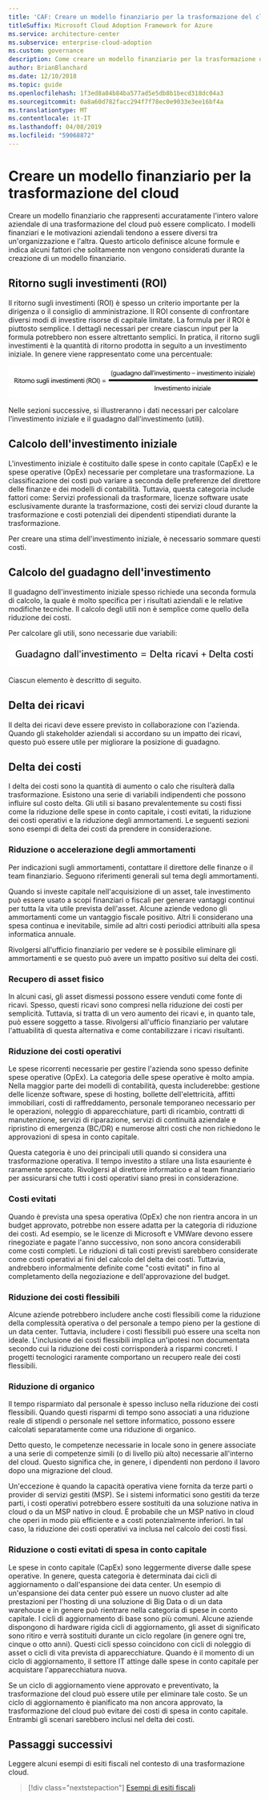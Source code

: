 ```yaml
---
title: 'CAF: Creare un modello finanziario per la trasformazione del cloud'
titleSuffix: Microsoft Cloud Adoption Framework for Azure
ms.service: architecture-center
ms.subservice: enterprise-cloud-adoption
ms.custom: governance
description: Come creare un modello finanziario per la trasformazione del cloud.
author: BrianBlanchard
ms.date: 12/10/2018
ms.topic: guide
ms.openlocfilehash: 1f3ed8a84b84ba577ad5e5db8b1becd318dc04a3
ms.sourcegitcommit: 0a8a60d782facc294f7f78ec0e9033e3ee16bf4a
ms.translationtype: MT
ms.contentlocale: it-IT
ms.lasthandoff: 04/08/2019
ms.locfileid: "59068872"
---
```

# <a name="create-a-financial-model-for-cloud-transformation"></a>Creare un modello finanziario per la trasformazione del cloud

Creare un modello finanziario che rappresenti accuratamente l'intero valore aziendale di una trasformazione del cloud può essere complicato. I modelli finanziari e le motivazioni aziendali tendono a essere diversi tra un'organizzazione e l'altra. Questo articolo definisce alcune formule e indica alcuni fattori che solitamente non vengono considerati durante la creazione di un modello finanziario.

## <a name="return-on-investment-roi"></a>Ritorno sugli investimenti (ROI)

Il ritorno sugli investimenti (ROI) è spesso un criterio importante per la dirigenza o il consiglio di amministrazione. Il ROI consente di confrontare diversi modi di investire risorse di capitale limitate. La formula per il ROI è piuttosto semplice. I dettagli necessari per creare ciascun input per la formula potrebbero non essere altrettanto semplici. In pratica, il ritorno sugli investimenti è la quantità di ritorno prodotta in seguito a un investimento iniziale. In genere viene rappresentato come una percentuale:

![Ritorno sugli investimenti (ROI) è uguale a (guadagno dall'investimento - costi di investimento) / costi di investimento](../_images/formula-roi.png)

<!-- markdownlint-disable MD036 -->
<!--*ROI = (Gain from Investment &minus; Initial Investment) / Initial Investment*-->
<!-- markdownlint-enable MD036 -->

Nelle sezioni successive, si illustreranno i dati necessari per calcolare l'investimento iniziale e il guadagno dall'investimento (utili).

## <a name="calculating-initial-investment"></a>Calcolo dell'investimento iniziale

L'investimento iniziale è costituito dalle spese in conto capitale (CapEx) e le spese operative (OpEx) necessarie per completare una trasformazione. La classificazione dei costi può variare a seconda delle preferenze del direttore delle finanze e dei modelli di contabilità. Tuttavia, questa categoria include fattori come: Servizi professionali da trasformare, licenze software usate esclusivamente durante la trasformazione, costi dei servizi cloud durante la trasformazione e costi potenziali dei dipendenti stipendiati durante la trasformazione.

Per creare una stima dell'investimento iniziale, è necessario sommare questi costi.

## <a name="calculating-the-gain-from-investment"></a>Calcolo del guadagno dell'investimento

Il guadagno dell'investimento iniziale spesso richiede una seconda formula di calcolo, la quale è molto specifica per i risultati aziendali e le relative modifiche tecniche. Il calcolo degli utili non è semplice come quello della riduzione dei costi.

Per calcolare gli utili, sono necessarie due variabili:

![Il guadagno dell'investimento è uguale a delta dei ricavi + delta dei costi](../_images/formula-gain-from-investment.png)

<!-- markdownlint-disable MD036 -->
<!--*Gain from Investment = Revenue Deltas + Cost Deltas*-->
<!-- markdownlint-enable MD036 -->

Ciascun elemento è descritto di seguito.

## <a name="revenue-delta"></a>Delta dei ricavi

Il delta dei ricavi deve essere previsto in collaborazione con l'azienda. Quando gli stakeholder aziendali si accordano su un impatto dei ricavi, questo può essere utile per migliorare la posizione di guadagno.

## <a name="cost-deltas"></a>Delta dei costi

I delta dei costi sono la quantità di aumento o calo che risulterà dalla trasformazione. Esistono una serie di variabili indipendenti che possono influire sul costo delta. Gli utili si basano prevalentemente su costi fissi come la riduzione delle spese in conto capitale, i costi evitati, la riduzione dei costi operativi e la riduzione degli ammortamenti. Le seguenti sezioni sono esempi di delta dei costi da prendere in considerazione.

### <a name="depreciation-reductions-or-acceleration"></a>Riduzione o accelerazione degli ammortamenti

Per indicazioni sugli ammortamenti, contattare il direttore delle finanze o il team finanziario. Seguono riferimenti generali sul tema degli ammortamenti.

Quando si investe capitale nell'acquisizione di un asset, tale investimento può essere usato a scopi finanziari o fiscali per generare vantaggi continui per tutta la vita utile prevista dell'asset. Alcune aziende vedono gli ammortamenti come un vantaggio fiscale positivo. Altri li considerano una spesa continua e inevitabile, simile ad altri costi periodici attribuiti alla spesa informatica annuale.

Rivolgersi all'ufficio finanziario per vedere se è possibile eliminare gli ammortamenti e se questo può avere un impatto positivo sui delta dei costi.

### <a name="physical-asset-recovery"></a>Recupero di asset fisico

In alcuni casi, gli asset dismessi possono essere venduti come fonte di ricavi. Spesso, questi ricavi sono compresi nella riduzione dei costi per semplicità. Tuttavia, si tratta di un vero aumento dei ricavi e, in quanto tale, può essere soggetto a tasse. Rivolgersi all'ufficio finanziario per valutare l'attuabilità di questa alternativa e come contabilizzare i ricavi risultanti.

### <a name="operational-cost-reductions"></a>Riduzione dei costi operativi

Le spese ricorrenti necessarie per gestire l'azienda sono spesso definite spese operative (OpEx). La categoria delle spese operative è molto ampia. Nella maggior parte dei modelli di contabilità, questa includerebbe: gestione delle licenze software, spese di hosting, bollette dell'elettricità, affitti immobiliari, costi di raffreddamento, personale temporaneo necessario per le operazioni, noleggio di apparecchiature, parti di ricambio, contratti di manutenzione, servizi di riparazione, servizi di continuità aziendale e ripristino di emergenza (BC/DR) e numerose altri costi che non richiedono le approvazioni di spesa in conto capitale.

Questa categoria è uno dei principali utili quando si considera una trasformazione operativa. Il tempo investito a stilare una lista esauriente è raramente sprecato. Rivolgersi al direttore informatico e al team finanziario per assicurarsi che tutti i costi operativi siano presi in considerazione.

### <a name="cost-avoidance"></a>Costi evitati

Quando è prevista una spesa operativa (OpEx) che non rientra ancora in un budget approvato, potrebbe non essere adatta per la categoria di riduzione dei costi. Ad esempio, se le licenze di Microsoft e VMWare devono essere rinegoziate e pagate l'anno successivo, non sono ancora considerabili come costi completi. Le riduzioni di tali costi previsti sarebbero considerate come costi operativi ai fini del calcolo del delta dei costi. Tuttavia, andrebbero informalmente definite come "costi evitati" in fino al completamento della negoziazione e dell'approvazione del budget.

### <a name="soft-cost-reductions"></a>Riduzione dei costi flessibili

Alcune aziende potrebbero includere anche costi flessibili come la riduzione della complessità operativa o del personale a tempo pieno per la gestione di un data center. Tuttavia, includere i costi flessibili può essere una scelta non ideale. L'inclusione dei costi flessibili implica un'ipotesi non documentata secondo cui la riduzione dei costi corrisponderà a risparmi concreti. I progetti tecnologici raramente comportano un recupero reale dei costi flessibili.

### <a name="headcount-reductions"></a>Riduzione di organico

Il tempo risparmiato dal personale è spesso incluso nella riduzione dei costi flessibili. Quando questi risparmi di tempo sono associati a una riduzione reale di stipendi o personale nel settore informatico, possono essere calcolati separatamente come una riduzione di organico.

Detto questo, le competenze necessarie in locale sono in genere associate a una serie di competenze simili (o di livello più alto) necessarie all'interno del cloud. Questo significa che, in genere, i dipendenti non perdono il lavoro dopo una migrazione del cloud.

Un'eccezione è quando la capacità operativa viene fornita da terze parti o provider di servizi gestiti (MSP). Se i sistemi informatici sono gestiti da terze parti, i costi operativi potrebbero essere sostituiti da una soluzione nativa in cloud o da un MSP nativo in cloud. È probabile che un MSP nativo in cloud che operi in modo più efficiente e a costi potenzialmente inferiori. In tal caso, la riduzione dei costi operativi va inclusa nel calcolo dei costi fissi.

### <a name="capital-expense-reductions-or-avoidance"></a>Riduzione o costi evitati di spesa in conto capitale

Le spese in conto capitale (CapEx) sono leggermente diverse dalle spese operative. In genere, questa categoria è determinata dai cicli di aggiornamento o dall'espansione dei data center. Un esempio di un'espansione dei data center può essere un nuovo cluster ad alte prestazioni per l'hosting di una soluzione di Big Data o di un data warehouse e in genere può rientrare nella categoria di spese in conto capitale. I cicli di aggiornamento di base sono più comuni. Alcune aziende dispongono di hardware rigida cicli di aggiornamento, gli asset di significato sono ritiro e verrà sostituiti durante un ciclo regolare (in genere ogni tre, cinque o otto anni). Questi cicli spesso coincidono con cicli di noleggio di asset o cicli di vita prevista di apparecchiature. Quando è il momento di un ciclo di aggiornamento, il settore IT attinge dalle spese in conto capitale per acquistare l'apparecchiatura nuova.

Se un ciclo di aggiornamento viene approvato e preventivato, la trasformazione del cloud può essere utile per eliminare tale costo. Se un ciclo di aggiornamento è pianificato ma non ancora approvato, la trasformazione del cloud può evitare dei costi di spesa in conto capitale. Entrambi gli scenari sarebbero inclusi nel delta dei costi.

## <a name="next-steps"></a>Passaggi successivi

Leggere alcuni esempi di esiti fiscali nel contesto di una trasformazione cloud.

> [!div class="nextstepaction"]
> [Esempi di esiti fiscali](./business-outcomes/fiscal-outcomes.md)